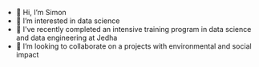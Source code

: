 - 👋 Hi, I’m Simon
- 👀 I’m interested in data science
- 🌱 I've recently completed an intensive training program in data science and data engineering at Jedha
- 💞️ I’m looking to collaborate on a projects with environmental and social impact

<!---
Simoncld8/Simoncld8 is a ✨ special ✨ repository because its `README.md` (this file) appears on your GitHub profile.
You can click the Preview link to take a look at your changes.
--->

